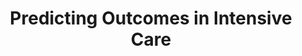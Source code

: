 ---
layout: page
title: Predicting Outcomes in Intensive Care
description: Using AI to forecast clinical outcomes and treatment responses in patients with conditions, enhancing personalized care strategies.
img: #assets/img/1.jpg
importance: 3
category: work
---